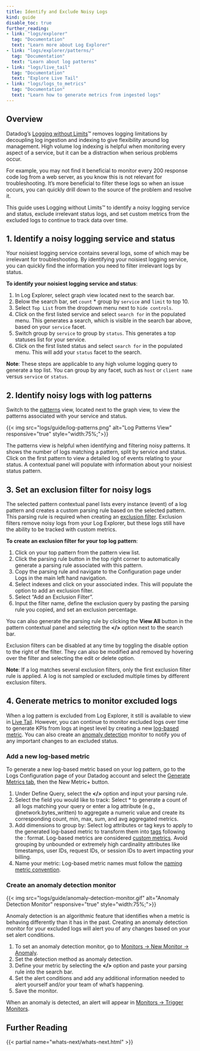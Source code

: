 ```yaml
---
title: Identify and Exclude Noisy Logs
kind: guide
disable_toc: true
further_reading:
- link: "logs/explorer"
  tag: "Documentation"
  text: "Learn more about Log Explorer"
- link: "logs/explorer/patterns/"
  tag: "Documentation"
  text: "Learn about log patterns"
- link: "logs/live_tail"
  tag: "Documentation"
  text: "Explore Live Tail"
- link: "logs/logs_to_metrics"
  tag: "Documentation"
  text: "Learn how to generate metrics from ingested logs"
---
```


## Overview

Datadog’s [Logging without Limits][1]&trade; removes logging limitations by decoupling log ingestion and indexing to give flexibility around log management. High volume log indexing is helpful when monitoring every aspect of a service, but it can be a distraction when serious problems occur.

For example, you may not find it beneficial to monitor every 200 response code log from a web server, as you know this is not relevant for troubleshooting. It’s more beneficial to filter these logs so when an issue occurs, you can quickly drill down to the source of the problem and resolve it.

This guide uses Logging without Limits&trade; to identify a noisy logging service and status, exclude irrelevant status logs, and set custom metrics from the excluded logs to continue to track data over time.

## 1. Identify a noisy logging service and status

Your noisiest logging service contains several logs, some of which may be irrelevant for troubleshooting. By identifying your noisiest logging service, you can quickly find the information you need to filter irrelevant logs by status.

**To identify your noisiest logging service and status**:

1. In Log Explorer, select graph view located next to the search bar. 
2. Below the search bar, set `count` * group by `service` and `limit` to top 10.
3. Select `Top List` from the dropdown menu next to `hide controls`.
4. Click on the first listed service and select `search for` in the populated menu. This generates a search, which is visible in the search bar above, based on your `service` facet.
5. Switch group by `service` to group by `status`. This generates a top statuses list for your service.
6. Click on the first listed status and select `search for` in the populated menu. This will add your `status` facet to the search.

**Note**: These steps are applicable to any high volume logging query to generate a top list. You can group by any facet, such as `host` or `client name` versus `service` or `status`.

## 2. Identify noisy logs with log patterns
Switch to the [patterns][2] view, located next to the graph view, to view the patterns associated with your service and status.

{{< img src="logs/guide/log-patterns.png" alt="Log Patterns View" responsive="true" style="width:75%;">}}

The patterns view is helpful when identifying and filtering noisy patterns. It shows the number of logs matching a pattern, split by service and status. Click on the first pattern to view a detailed log of events relating to your status. A contextual panel will populate with information about your noisiest status pattern.

## 3. Set an exclusion filter for noisy logs

The selected pattern contextual panel lists every instance (event) of a log pattern and creates a custom parsing rule based on the selected pattern. This parsing rule is required when creating an [exclusion filter][3]. Exclusion filters remove noisy logs from your Log Explorer, but these logs still have the ability to be tracked with custom metrics.

**To create an exclusion filter for your top log pattern**:

1. Click on your top pattern from the pattern view list.
2. Click the parsing rule button in the top right corner to automatically generate a parsing rule associated with this pattern.
3. Copy the parsing rule and navigate to the Configuration page under Logs in the main left hand navigation.
4. Select indexes and click on your associated index. This will populate the option to add an exclusion filter.
5. Select “Add an Exclusion Filter”.
6. Input the filter name, define the exclusion query by pasting the parsing rule you copied, and set an exclusion percentage.

You can also generate the parsing rule by clicking the **View All** button in the pattern contextual panel and selecting the **</>** option next to the search bar.

Exclusion filters can be disabled at any time by toggling the disable option to the right of the filter. They can also be modified and removed by hovering over the filter and selecting the edit or delete option.

**Note**: If a log matches several exclusion filters, only the first exclusion filter rule is applied. A log is not sampled or excluded multiple times by different exclusion filters.

## 4. Generate metrics to monitor excluded logs

When a log pattern is excluded from Log Explorer, it still is available to view in [Live Tail][4]. However, you can continue to monitor excluded logs over time to generate KPIs from logs at ingest level by creating a new [log-based metric][5]. You can also create an [anomaly detection][6] monitor to notify you of any important changes to an excluded status.

### Add a new log-based metric

To generate a new log-based metric based on your log pattern, go to the Logs Configuration page of your Datadog account and select the [Generate Metrics tab][7], then the New Metric+ button.

1. Under Define Query, select the **</>** option and input your parsing rule.
2. Select the field you would like to track: Select * to generate a count of all logs matching your query or enter a log attribute (e.g., @network.bytes_written) to aggregate a numeric value and create its corresponding count, min, max, sum, and avg aggregated metrics.
3. Add dimensions to group by: Select log attributes or tag keys to apply to the generated log-based metric to transform them into [tags][8] following the <KEY>:<VALUE> format. Log-based metrics are considered [custom metrics][9]. Avoid grouping by unbounded or extremely high cardinality attributes like timestamps, user IDs, request IDs, or session IDs to avert impacting your billing.
4. Name your metric: Log-based metric names must follow the [naming metric convention][10].

### Create an anomaly detection monitor
{{< img src="logs/guide/anomaly-detection-monitor.gif" alt="Anomaly Detection Monitor" responsive="true" style="width:75%;">}}

Anomaly detection is an algorithmic feature that identifies when a metric is behaving differently than it has in the past. Creating an anomaly detection monitor for your excluded logs will alert you of any changes based on your set alert conditions.

1. To set an anomaly detection monitor, go to [Monitors -> New Monitor -> Anomaly][11].
2. Set the detection method as anomaly detection.
3. Define your metric by selecting the **</>** option and paste your parsing rule into the search bar.
4. Set the alert conditions and add any additional information needed to alert yourself and/or your team of what’s happening.
5. Save the monitor.

When an anomaly is detected, an alert will appear in [Monitors -> Trigger Monitors][12].

## Further Reading

{{< partial name="whats-next/whats-next.html" >}}

[1]: /logs
[2]: /logs/explorer/patterns
[3]: /logs/indexes/#exclusion-filters
[4]: /logs/live_tail/#overview
[5]: /logs/logs_to_metrics
[6]: /monitors/monitor_types/anomaly
[7]: https://app.datadoghq.com/logs/pipelines/generate-metrics
[8]: /tagging
[9]: /developers/metrics/custom_metrics
[10]: /developers/metrics/#naming-metrics
[11]: https://app.datadoghq.com/monitors#create/anomaly
[12]: https://app.datadoghq.com/monitors/triggered
